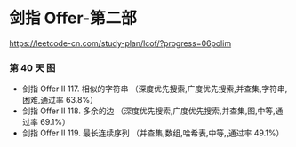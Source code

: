 # 剑指 Offer-第二部
https://leetcode-cn.com/study-plan/lcof/?progress=06polim


### 第 40 天 图
* 剑指 Offer II 117. 相似的字符串 （深度优先搜索,广度优先搜索,并查集,字符串,困难,通过率 63.8%）
* 剑指 Offer II 118. 多余的边 （深度优先搜索,广度优先搜索,并查集,图,中等,通过率 69.1%）
* 剑指 Offer II 119. 最长连续序列 （并查集,数组,哈希表,中等,,通过率 49.1%）
